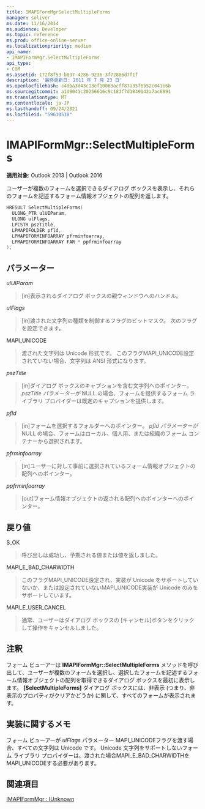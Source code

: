 ```yaml
---
title: IMAPIFormMgrSelectMultipleForms
manager: soliver
ms.date: 11/16/2014
ms.audience: Developer
ms.topic: reference
ms.prod: office-online-server
ms.localizationpriority: medium
api_name:
- IMAPIFormMgr.SelectMultipleForms
api_type:
- COM
ms.assetid: 172f8f53-b837-4286-9236-3f72806d7f1f
description: '最終更新日: 2011 年 7 月 23 日'
ms.openlocfilehash: c4dba3d43c13ef10063acff87a35f6b52c041e6b
ms.sourcegitcommit: a1d9041c20256616c9c183f7d1049142a7ac6991
ms.translationtype: MT
ms.contentlocale: ja-JP
ms.lasthandoff: 09/24/2021
ms.locfileid: "59610518"
---
```

# <a name="imapiformmgrselectmultipleforms"></a>IMAPIFormMgr::SelectMultipleForms

  
  
**適用対象**: Outlook 2013 | Outlook 2016 
  
ユーザーが複数のフォームを選択できるダイアログ ボックスを表示し、それらのフォームを記述するフォーム情報オブジェクトの配列を返します。
  
```cpp
HRESULT SelectMultipleForms(
  ULONG_PTR ulUIParam,
  ULONG ulFlags,
  LPCSTR pszTitle,
  LPMAPIFOLDER pfld,
  LPMAPIFORMINFOARRAY pfrminfoarray,
  LPMAPIFORMINFOARRAY FAR * ppfrminfoarray
);
```

## <a name="parameters"></a>パラメーター

 _ulUIParam_
  
> [in]表示されるダイアログ ボックスの親ウィンドウへのハンドル。 
    
 _ulFlags_
  
> [in]渡された文字列の種類を制御するフラグのビットマスク。 次のフラグを設定できます。
    
MAPI_UNICODE 
  
> 渡された文字列は Unicode 形式です。 このフラグMAPI_UNICODE設定されていない場合、文字列は ANSI 形式になります。
    
 _pszTitle_
  
> [in]ダイアログ ボックスのキャプションを含む文字列へのポインター。 _pszTitle パラメーターが_ NULL の場合、フォームを提供するフォーム ライブラリ プロバイダーは既定のキャプションを提供します。 
    
 _pfld_
  
> [in]フォームを選択するフォルダーへのポインター。 _pfld パラメーターが_ NULL の場合、フォームはローカル、個人用、または組織のフォーム コンテナーから選択されます。 
    
 _pfrminfoarray_
  
> [in]ユーザーに対して事前に選択されているフォーム情報オブジェクトの配列へのポインター。
    
 _ppfrminfoarray_
  
> [out]フォーム情報オブジェクトの返される配列へのポインターへのポインター。
    
## <a name="return-value"></a>戻り値

S_OK 
  
> 呼び出しは成功し、予期される値または値を返しました。
    
MAPI_E_BAD_CHARWIDTH 
  
> このフラグMAPI_UNICODE設定され、実装が Unicode をサポートしていないか、または設定されていないMAPI_UNICODE実装が Unicode のみをサポートしています。
    
MAPI_E_USER_CANCEL 
  
> 通常、ユーザーはダイアログ ボックスの [キャンセル]ボタンをクリックして操作をキャンセルしました。 
    
## <a name="remarks"></a>注釈

フォーム ビューアーは **IMAPIFormMgr::SelectMultipleForms** メソッドを呼び出して、ユーザーが複数のフォームを選択し、選択したフォームを記述するフォーム情報オブジェクトの配列を取得できるダイアログ ボックスを最初に表示します。 **[SelectMultipleForms]** ダイアログ ボックスには、非表示 (つまり、非表示のプロパティがクリアかどうか) に関して、すべてのフォームが表示されます。 
  
## <a name="notes-to-implementers"></a>実装に関するメモ

フォーム ビューアーが  _ulFlags_ パラメーター MAPI_UNICODEフラグを渡す場合、すべての文字列は Unicode です。 Unicode 文字列をサポートしないフォーム ライブラリ プロバイダーは、渡された場合MAPI_E_BAD_CHARWIDTHをMAPI_UNICODEする必要があります。 
  
## <a name="see-also"></a>関連項目



[IMAPIFormMgr : IUnknown](imapiformmgriunknown.md)

